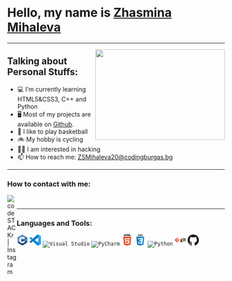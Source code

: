 # Hello, my name is [Zhasmina Mihaleva](https://github.com/ZSMihaleva20/)

<hr>

<img align="right" height="210" width="300" alt="" src="https://media0.giphy.com/media/USV0ym3bVWQJJmNu3N/giphy.gif?cid=ecf05e47hbe2pq417alp5dxrsinr65x1z4k62x30johdgb69&rid=giphy.gif&ct=g" />

## Talking about Personal Stuffs:

- 💻 I’m currently learning HTML5&CSS3, C++ and Python
- 🖥 Most of my projects are available on [Github](https://github.com/ZSMihaleva20?tab=repositories).
- 🏀 I like to play basketball
- 🚲 My hobby is cycling
- 👩‍💻 I am interested in hacking
- 📫 How to reach me: ZSMihaleva20@codingburgas.bg

<hr>

### How to contact with me:

<a href = "https://www.instagram.com/_zhuskataa_/"><img align="left" alt="codeSTACKr | Instagram" width="22px" src="https://cdn.jsdelivr.net/npm/simple-icons@v3/icons/instagram.svg" /></a>

<br>

<hr>

### Languages and Tools:

<code><img alt="CPP" width="26px" src="https://raw.githubusercontent.com/github/explore/80688e429a7d4ef2fca1e82350fe8e3517d3494d/topics/cpp/cpp.png" ></code>
<code><img alt="Visual Studio Code" width="26px" src="https://raw.githubusercontent.com/github/explore/80688e429a7d4ef2fca1e82350fe8e3517d3494d/topics/visual-studio-code/visual-studio-code.png"></code>
<code><img alt="Visual Studio" width="26px" src="https://thesamclub.co.uk/wp-content/uploads/2019/05/Visual-Studio-Logo.png"></code>
<code><img  alt="PyCharm" width="26px" src="https://upload.wikimedia.org/wikipedia/commons/thumb/1/1d/PyCharm_Icon.svg/1200px-PyCharm_Icon.svg.png" ></code>
<code><img alt="HTML5" width="26px" src="https://raw.githubusercontent.com/github/explore/80688e429a7d4ef2fca1e82350fe8e3517d3494d/topics/html/html.png" ></code>
<code><img alt="CSS3" width="26px" src="https://raw.githubusercontent.com/github/explore/80688e429a7d4ef2fca1e82350fe8e3517d3494d/topics/css/css.png" ></code>
<code><img alt="Python" width="26px"  src="https://upload.wikimedia.org/wikipedia/commons/thumb/c/c3/Python-logo-notext.svg/1200px-Python-logo-notext.svg.png" ></code>
<code><img  alt="Git" width="26px" src="https://raw.githubusercontent.com/github/explore/80688e429a7d4ef2fca1e82350fe8e3517d3494d/topics/git/git.png" ></code>
<code><img  alt="GitHub" width="26px" src="https://raw.githubusercontent.com/github/explore/78df643247d429f6cc873026c0622819ad797942/topics/github/github.png" ></code>
